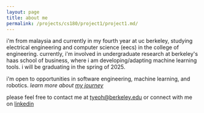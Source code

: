 ```yaml
---
layout: page
title: about me
permalink: /projects/cs180/project1/project1.md/
---
```


i'm from malaysia and currently in my fourth year at uc berkeley, studying electrical engineering and computer science (eecs) in the college of engineering. currently, i'm involved in undergraduate research at berkeley's haas school of business, where i am developing/adapting machine learning tools. i will be graduating in the spring of 2025.

i'm open to opportunities in software engineering, machine learning, and robotics. *learn more about [my journey](/timeline.md)*

please feel free to contact me at tyeoh@berkeley.edu or connect with me on [linkedin](https://www.linkedin.com/in/yeoh)